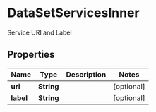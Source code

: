 

# DataSetServicesInner

Service URI and Label

## Properties

| Name | Type | Description | Notes |
|------------ | ------------- | ------------- | -------------|
|**uri** | **String** |  |  [optional] |
|**label** | **String** |  |  [optional] |



